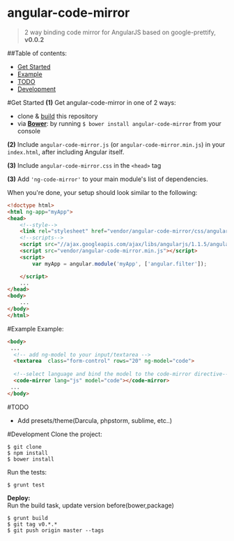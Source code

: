 angular-code-mirror
===================
>2 way binding code mirror for AngularJS based on google-prettify,  **v0.0.2**

##Table of contents:
- [Get Started](#get-started)
- [Example](#example)
- [TODO](#todo)
- [Development](#development)

#Get Started
**(1)** Get angular-code-mirror in one of 2 ways:
  - clone & [build](#developing) this repository
  - via **[Bower](http://bower.io/)**: by running `$ bower install angular-code-mirror` from your console

**(2)** Include `angular-code-mirror.js` (or `angular-code-mirror.min.js`) in your `index.html`, after including Angular itself.

**(3)** Include `angular-code-mirror.css` in the `<head>` tag

**(3)** Add `'ng-code-mirror'` to your main module's list of dependencies.

When you're done, your setup should look similar to the following:

```html
<!doctype html>
<html ng-app="myApp">
<head>
    <!--style-->
    <link rel="stylesheet" href="vendor/angular-code-mirror/css/angular-code-mirror.css"/>
    <!--scripts-->
    <script src="//ajax.googleapis.com/ajax/libs/angularjs/1.1.5/angular.min.js"></script>
    <script src="vendor/angular-code-mirror.min.js"></script>
    <script>
        var myApp = angular.module('myApp', ['angular.filter']);

    </script>
    ...
</head>
<body>
    ...
</body>
</html>
```
#Example
Example:
```html
<body>
 ...
  <!-- add ng-model to your input/textarea -->
  <textarea  class="form-control" rows="20" ng-model="code">
  
  <!--select language and bind the model to the code-mirror directive-->
  <code-mirror lang="js" model="code"></code-mirror>
 ...
</body>
```

#TODO
* Add presets/theme(Darcula, phpstorm, sublime, etc..)

#Development
Clone the project: <br/>
```
$ git clone 
$ npm install
$ bower install
```
Run the tests:
```
$ grunt test
```
**Deploy:**<br/>
Run the build task, update version before(bower,package)
```
$ grunt build
$ git tag v0.*.*
$ git push origin master --tags
